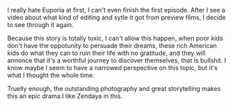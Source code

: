 I really hate Euporia at first, I can't even finish the first episode. After I see a video about what kind of editing and sytle it got from preview films, I decide to see through it again.

Because this story is totally toxic, I can't allow this happen, when poor kids don't have the oppotunity to persuade their dreams, these rich American kids do what they can to ruin their life with no gratitude, and they will annonce that it's a worthful journey to discover themselves, that is bullshit. I know maybe I seem to have a narrowed perspective on this topic, but it's what I thought the whole time.

Truelly enough, the outstanding photography and great storytelling makes this an epic drama.I like Zendaya in this.